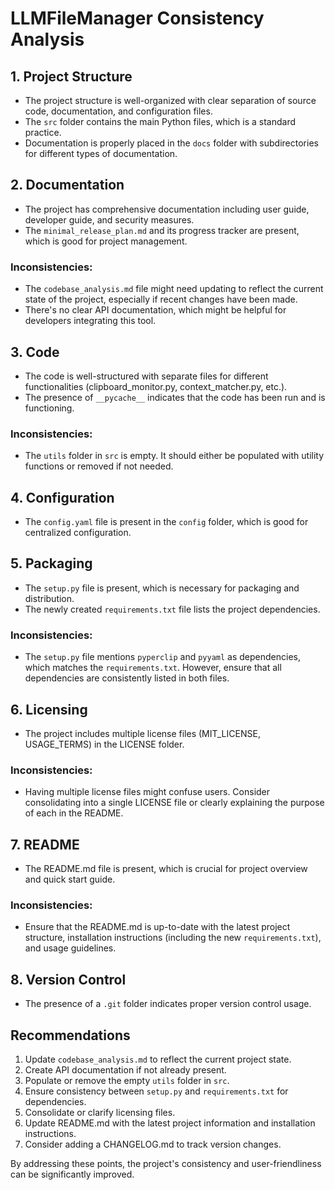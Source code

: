 # LLMFileManager Consistency Analysis

## 1. Project Structure
- The project structure is well-organized with clear separation of source code, documentation, and configuration files.
- The `src` folder contains the main Python files, which is a standard practice.
- Documentation is properly placed in the `docs` folder with subdirectories for different types of documentation.

## 2. Documentation
- The project has comprehensive documentation including user guide, developer guide, and security measures.
- The `minimal_release_plan.md` and its progress tracker are present, which is good for project management.

### Inconsistencies:
- The `codebase_analysis.md` file might need updating to reflect the current state of the project, especially if recent changes have been made.
- There's no clear API documentation, which might be helpful for developers integrating this tool.

## 3. Code
- The code is well-structured with separate files for different functionalities (clipboard_monitor.py, context_matcher.py, etc.).
- The presence of `__pycache__` indicates that the code has been run and is functioning.

### Inconsistencies:
- The `utils` folder in `src` is empty. It should either be populated with utility functions or removed if not needed.

## 4. Configuration
- The `config.yaml` file is present in the `config` folder, which is good for centralized configuration.

## 5. Packaging
- The `setup.py` file is present, which is necessary for packaging and distribution.
- The newly created `requirements.txt` file lists the project dependencies.

### Inconsistencies:
- The `setup.py` file mentions `pyperclip` and `pyyaml` as dependencies, which matches the `requirements.txt`. However, ensure that all dependencies are consistently listed in both files.

## 6. Licensing
- The project includes multiple license files (MIT_LICENSE, USAGE_TERMS) in the LICENSE folder.

### Inconsistencies:
- Having multiple license files might confuse users. Consider consolidating into a single LICENSE file or clearly explaining the purpose of each in the README.

## 7. README
- The README.md file is present, which is crucial for project overview and quick start guide.

### Inconsistencies:
- Ensure that the README.md is up-to-date with the latest project structure, installation instructions (including the new `requirements.txt`), and usage guidelines.

## 8. Version Control
- The presence of a `.git` folder indicates proper version control usage.

## Recommendations
1. Update `codebase_analysis.md` to reflect the current project state.
2. Create API documentation if not already present.
3. Populate or remove the empty `utils` folder in `src`.
4. Ensure consistency between `setup.py` and `requirements.txt` for dependencies.
5. Consolidate or clarify licensing files.
6. Update README.md with the latest project information and installation instructions.
7. Consider adding a CHANGELOG.md to track version changes.

By addressing these points, the project's consistency and user-friendliness can be significantly improved.